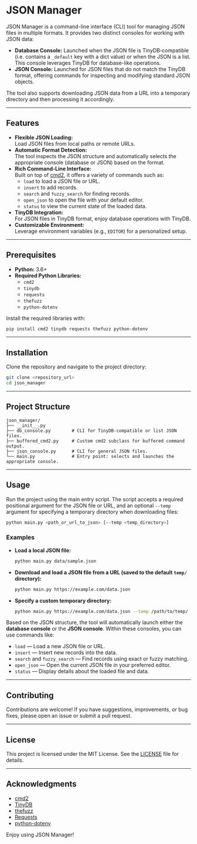 # JSON Manager

JSON Manager is a command-line interface (CLI) tool for managing JSON files in multiple formats. It provides two distinct consoles for working with JSON data:

- **Database Console:** Launched when the JSON file is TinyDB‑compatible (i.e. contains a `_default` key with a dict value) or when the JSON is a list. This console leverages TinyDB for database-like operations.
- **JSON Console:** Launched for JSON files that do not match the TinyDB format, offering commands for inspecting and modifying standard JSON objects.

The tool also supports downloading JSON data from a URL into a temporary directory and then processing it accordingly.

---

## Features

- **Flexible JSON Loading:**  
  Load JSON files from local paths or remote URLs.  
- **Automatic Format Detection:**  
  The tool inspects the JSON structure and automatically selects the appropriate console (database or JSON) based on the format.
- **Rich Command-Line Interface:**  
  Built on top of [cmd2](https://cmd2.readthedocs.io/), it offers a variety of commands such as:
  - `load` to load a JSON file or URL.
  - `insert` to add records.
  - `search` and `fuzzy_search` for finding records.
  - `open_json` to open the file with your default editor.
  - `status` to view the current state of the loaded data.
- **TinyDB Integration:**  
  For JSON files in TinyDB format, enjoy database operations with TinyDB.
- **Customizable Environment:**  
  Leverage environment variables (e.g., `EDITOR`) for a personalized setup.

---

## Prerequisites

- **Python:** 3.6+
- **Required Python Libraries:**
  - `cmd2`
  - `tinydb`
  - `requests`
  - `thefuzz`
  - `python-dotenv`

Install the required libraries with:

```bash
pip install cmd2 tinydb requests thefuzz python-dotenv
```

---

## Installation

Clone the repository and navigate to the project directory:

```bash
git clone <repository_url>
cd json_manager
```

---

## Project Structure

```
json_manager/
├── __init__.py
├── db_console.py        # CLI for TinyDB-compatible or list JSON files.
├── buffered_cmd2.py     # Custom cmd2 subclass for buffered command output.
├── json_console.py      # CLI for general JSON files.
└── main.py              # Entry point: selects and launches the appropriate console.
```

---

## Usage

Run the project using the main entry script. The script accepts a required positional argument for the JSON file or URL, and an optional `--temp` argument for specifying a temporary directory when downloading files:

```bash
python main.py <path_or_url_to_json> [--temp <temp_directory>]
```

### Examples

- **Load a local JSON file:**

  ```bash
  python main.py data/sample.json
  ```

- **Download and load a JSON file from a URL (saved to the default `temp/` directory):**

  ```bash
  python main.py https://example.com/data.json
  ```

- **Specify a custom temporary directory:**

  ```bash
  python main.py https://example.com/data.json --temp /path/to/temp/
  ```

Based on the JSON structure, the tool will automatically launch either the **database console** or the **JSON console**. Within these consoles, you can use commands like:

- `load` — Load a new JSON file or URL.
- `insert` — Insert new records into the data.
- `search` and `fuzzy_search` — Find records using exact or fuzzy matching.
- `open_json` — Open the current JSON file in your preferred editor.
- `status` — Display details about the loaded file and data.

---

## Contributing

Contributions are welcome! If you have suggestions, improvements, or bug fixes, please open an issue or submit a pull request.

---

## License

This project is licensed under the MIT License. See the [LICENSE](LICENSE) file for details.

---

## Acknowledgments

- [cmd2](https://cmd2.readthedocs.io/)
- [TinyDB](https://tinydb.readthedocs.io/)
- [thefuzz](https://github.com/seatgeek/thefuzz)
- [Requests](https://docs.python-requests.org/)
- [python-dotenv](https://github.com/theskumar/python-dotenv)

Enjoy using JSON Manager!